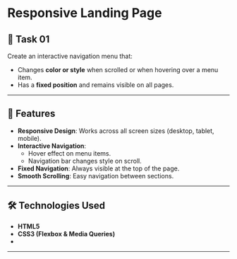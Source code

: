 # Responsive Landing Page

## 📌 Task 01
Create an interactive navigation menu that:
- Changes **color or style** when scrolled or when hovering over a menu item.
- Has a **fixed position** and remains visible on all pages.

---

## 🚀 Features
- **Responsive Design**: Works across all screen sizes (desktop, tablet, mobile).
- **Interactive Navigation**:
  - Hover effect on menu items.
  - Navigation bar changes style on scroll.
- **Fixed Navigation**: Always visible at the top of the page.
- **Smooth Scrolling**: Easy navigation between sections.

---

## 🛠️ Technologies Used
- **HTML5**
- **CSS3 (Flexbox & Media Queries)**
-

---


